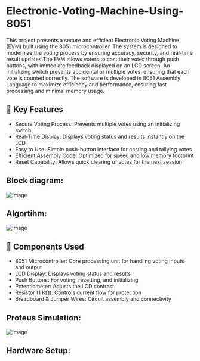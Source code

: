 # Electronic-Voting-Machine-Using-8051
This project presents a secure and efficient Electronic Voting Machine (EVM) built using the 8051 microcontroller. The system is designed to modernize the voting process by ensuring accuracy, security, and real-time result updates.The EVM allows voters to cast their votes through push buttons, with immediate feedback displayed on an LCD screen. An initializing switch prevents accidental or multiple votes, ensuring that each vote is counted correctly. The software is developed in 8051 Assembly Language to maximize efficiency and performance, ensuring fast processing and minimal memory usage.

## 🚀 Key Features
- Secure Voting Process: Prevents multiple votes using an initializing switch
- Real-Time Display: Displays voting status and results instantly on the LCD
- Easy to Use: Simple push-button interface for casting and tallying votes
- Efficient Assembly Code: Optimized for speed and low memory footprint
- Reset Capability: Allows quick clearing of votes for the next session

## Block diagram:
![image](https://github.com/user-attachments/assets/97505359-615a-4066-8a91-80ff9a1bb5e6)
## Algortihm:
![image](https://github.com/user-attachments/assets/e313cdfe-b05e-40d4-b0b9-549c4bd246b0)

## 🔧 Components Used

- 8051 Microcontroller:	Core processing unit for handling voting inputs and output
- LCD Display:	Displays voting status and results
- Push Buttons:	For voting, resetting, and initializing
- Potentiometer:	Adjusts the LCD contrast
- Resistor (1 KΩ):	Controls current flow for protection
- Breadboard & Jumper Wires:	Circuit assembly and connectivity

## Proteus Simulation:
![image](https://github.com/user-attachments/assets/6d5748e3-0a44-4ed2-84c2-f37231542c6e)

## Hardware Setup:


